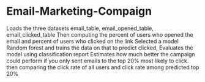 # Email-Marketing-Compaign
Loads the three datasets email_table, email_opened_table, email_clicked_table
Then computing the percent of users who opened the email and percent of users who clicked on the link
Selected a model Random forest and trains the data on that to predict clicked, Evaluates the model using classification report
Estimates how much better the campaign could perform if you only sent emails to the top 20% most likely to click.
then comparing the click rate of all users and click rate among predicted top 20%
